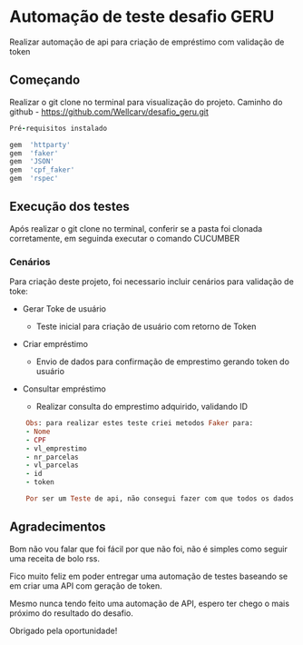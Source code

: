 # Automação de teste desafio GERU

Realizar automação de api para criação de empréstimo com validação de token

## Começando
 
 Realizar o git clone no terminal para visualização do projeto.
 Caminho do github - https://github.com/Wellcarv/desafio_geru.git
 
 ```ruby
 Pré-requisitos instalado

gem  'httparty'
gem  'faker'
gem  'JSON'
gem  'cpf_faker'
gem  'rspec'
```

## Execução dos testes

Após realizar o git clone no terminal, conferir se a pasta foi clonada corretamente, em seguinda executar o comando CUCUMBER

### Cenários

Para criação deste projeto, foi necessario incluir cenários para validação de toke:

- Gerar Toke de usuário
	- Teste inicial para criação de usuário com retorno de Token
	
- Criar empréstimo
	- Envio de dados para confirmação de emprestimo gerando token do usuário
	
- Consultar empréstimo
	- Realizar consulta do emprestimo adquirido, validando ID

```ruby
	Obs: para realizar estes teste criei metodos Faker para:
	- Nome
	- CPF
	- vl_emprestimo
	- nr_parcelas
	- vl_parcelas
	- id
	- token
```

```ruby
	Por ser um Teste de api, não consegui fazer com que todos os dados de retorno estejam corretamento certos com os dados gerandos.
```


## Agradecimentos

Bom não vou falar que foi fácil por que não foi, não é simples como seguir uma receita de bolo rss.

Fico muito feliz em poder entregar uma automação de testes baseando se em criar uma API com geração de token.

Mesmo nunca tendo feito uma automação de API, espero ter chego o mais próximo do resultado do desafio.

Obrigado pela oportunidade!

